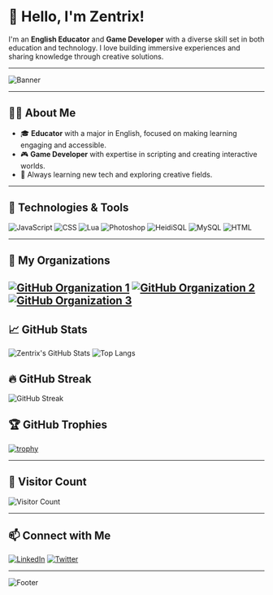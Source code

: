 
# 👋 Hello, I'm Zentrix! 

I'm an **English Educator** and **Game Developer** with a diverse skill set in both education and technology. I love building immersive experiences and sharing knowledge through creative solutions.

---

![Banner](https://via.placeholder.com/800x200.png?text=Welcome+to+My+GitHub+Profile)

---

## 🧑‍🏫 About Me

- 🎓 **Educator** with a major in English, focused on making learning engaging and accessible.
- 🎮 **Game Developer** with expertise in scripting and creating interactive worlds.
- 🌱 Always learning new tech and exploring creative fields.

---

## 🔧 Technologies & Tools

![JavaScript](https://img.shields.io/badge/JavaScript-F7DF1E?style=for-the-badge&logo=javascript&logoColor=black)
![CSS](https://img.shields.io/badge/CSS-1572B6?style=for-the-badge&logo=css3&logoColor=white)
![Lua](https://img.shields.io/badge/Lua-2C2D72?style=for-the-badge&logo=lua&logoColor=white)
![Photoshop](https://img.shields.io/badge/Adobe_Photoshop-31A8FF?style=for-the-badge&logo=adobe-photoshop&logoColor=white)
![HeidiSQL](https://img.shields.io/badge/HeidiSQL-4479A1?style=for-the-badge&logo=heidisql&logoColor=white)
![MySQL](https://img.shields.io/badge/MySQL-4479A1?style=for-the-badge&logo=mysql&logoColor=white)
![HTML](https://img.shields.io/badge/HTML-E34F26?style=for-the-badge&logo=html5&logoColor=white)

---
## 👥 My Organizations

[![GitHub Organization 1](https://img.shields.io/badge/TheBillionaireCity-000000?style=for-the-badge&logo=github&logoColor=white)]([https://github.com/orgs/](https://github.com/The-Billionaire-City))
[![GitHub Organization 2](https://img.shields.io/badge/WAGERCITY-000000?style=for-the-badge&logo=github&logoColor=white)]([https://github.com/orgs/OrgName2](https://github.com/WAGER-CT))
[![GitHub Organization 3](https://img.shields.io/badge/MIDNIGHTRP-000000?style=for-the-badge&logo=github&logoColor=white)](https://github.com/orgs/OrgName3)
---

## 📈 GitHub Stats

![Zentrix's GitHub Stats](https://github-readme-stats.vercel.app/api?username=ZaynTalastas&show_icons=true&theme=tokyonight)
![Top Langs](https://github-readme-stats.vercel.app/api/top-langs/?username=ZaynTalastas&layout=compact&theme=tokyonight)

## 🔥 GitHub Streak

![GitHub Streak](https://streak-stats.demolab.com/?user=ZaynTalastas&theme=tokyonight&hide_border=true)


## 🏆 GitHub Trophies

[![trophy](https://github-profile-trophy.vercel.app/?username=ZaynTalastas&theme=onedark)](https://github.com/ryo-ma/github-profile-trophy)

---

## 👀 Visitor Count

![Visitor Count](https://komarev.com/ghpvc/?username=ZaynTalastas&color=blue&style=flat-square)

---

## 📫 Connect with Me

[![LinkedIn](https://img.shields.io/badge/LinkedIn-0A66C2?style=for-the-badge&logo=linkedin&logoColor=white)](https://www.linkedin.com/in/ZaynTalastas)
[![Twitter](https://img.shields.io/badge/Twitter-1DA1F2?style=for-the-badge&logo=twitter&logoColor=white)](https://twitter.com/ZaynTalastas)

---

![Footer](https://via.placeholder.com/800x50.png?text=Thanks+for+visiting!)


